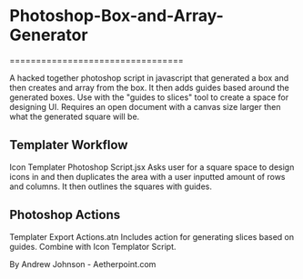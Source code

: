 <h1>Photoshop-Box-and-Array-Generator</h1>
=================================
<p>A hacked together photoshop script in javascript that generated a box and then creates and array from the box. It then adds guides based around the generated boxes. Use with the "guides to slices" tool to create a space for designing UI. Requires an open document with a canvas size larger then what the generated square will be.</p>

<h2>Templater Workflow</h2>

<p>Icon Templater Photoshop Script.jsx Asks user for a square space to design icons in and then duplicates the area with a user inputted amount of rows and columns. It then outlines the squares with guides.
</p>

<h2>Photoshop Actions</h2>

<p>Templater Export Actions.atn Includes action for generating slices based on guides. Combine with Icon Templator Script.</p>
<p>By Andrew Johnson - Aetherpoint.com</p>